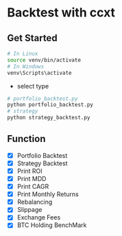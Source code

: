 # Backtest with ccxt

## Get Started

```zsh
# In Linux
source venv/bin/activate
# In Windows
venv\Scripts\activate
```

- select type

```zsh
# portfolio_backtest.py
python portfolio_backtest.py
# strategy
python strategy_backtest.py
```

## Function

- [x] Portfolio Backtest
- [x] Strategy Backtest
- [x] Print ROI
- [x] Print MDD
- [x] Print CAGR
- [x] Print Monthly Returns
- [x] Rebalancing
- [x] Slippage
- [x] Exchange Fees
- [x] BTC Holding BenchMark

